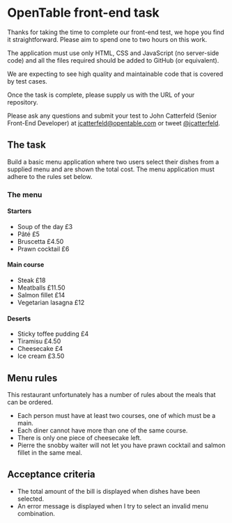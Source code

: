 OpenTable front-end task
========================

Thanks for taking the time to complete our front-end test, we hope you find it straightforward.  Please aim to spend one to two hours on this work.

The application must use only HTML, CSS and JavaScript (no server-side code) and all the files required should be added to GitHub (or equivalent).

We are expecting to see high quality and maintainable code that is covered by test cases.

Once the task is complete, please supply us with the URL of your repository.

Please ask any questions and submit your test to John Catterfeld (Senior Front-End Developer) at [jcatterfeld@opentable.com][mailto] or tweet [@jcatterfeld][tweet].


## The task

Build a basic menu application where two users select their dishes from a supplied menu and are shown the total cost. The menu application must adhere to the rules set below.

### The menu

#### Starters
- Soup of the day £3
- Pâté £5
- Bruscetta £4.50
- Prawn cocktail £6

#### Main course
- Steak £18
- Meatballs £11.50
- Salmon fillet £14
- Vegetarian lasagna £12

#### Deserts
- Sticky toffee pudding £4
- Tiramisu £4.50
- Cheesecake £4
- Ice cream £3.50


## Menu rules

This restaurant unfortunately has a number of rules about the meals that can be ordered.

- Each person must have at least two courses, one of which must be a main.
- Each diner cannot have more than one of the same course. 
- There is only one piece of cheesecake left.
- Pierre the snobby waiter will not let you have prawn cocktail and salmon fillet in the same meal.


## Acceptance criteria

- The total amount of the bill is displayed when dishes have been selected.
- An error message is displayed when I try to select an invalid menu combination.

[mailto]: mailto:jcatterfeld@opentable.com
[tweet]: http://www.twitter.com/jcatterfeld
